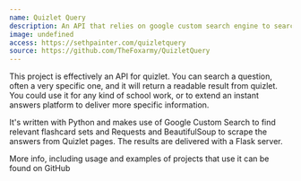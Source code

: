 ```yaml
---
name: Quizlet Query
description: An API that relies on google custom search engine to search and deliver relevant answers from quizlet!
image: undefined
access: https://sethpainter.com/quizletquery
source: https://github.com/TheFoxarmy/QuizletQuery
---
```



This project is effectively an API for quizlet. You can search a question, often a very specific one, and it will return a readable result from quizlet. You could use it for any kind of school work, or to extend an instant answers platform to deliver more specific information.

It's written with Python and makes use of Google Custom Search to find relevant flashcard sets and Requests and BeautifulSoup to scrape the answers from Quizlet pages. The results are delivered with a Flask server.

More info, including usage and examples of projects that use it can be found on GitHub

